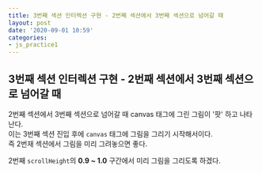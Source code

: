 ```yaml
---
title: 3번째 섹션 인터렉션 구현 - 2번째 섹션에서 3번째 섹션으로 넘어갈 때
layout: post
date: '2020-09-01 10:59'
categories:
- js_practice1
---
```


## 3번째 섹션 인터렉션 구현 - 2번째 섹션에서 3번째 섹션으로 넘어갈 때

2번째 섹션에서 3번째 섹션으로 넘어갈 때 canvas 태그에 그린 그림이 '팟' 하고 나타난다.  
이는 3번째 섹션 진입 후에 `canvas` 태그에 그림을 그리기 시작해서이다.  
즉 2번재 섹션에서 그림을 미리 그려놓으면 좋다.  

2번째 `scrollHeight`의 **0.9 ~ 1.0** 구간에서 미리 그림을 그리도록 하겠다.
